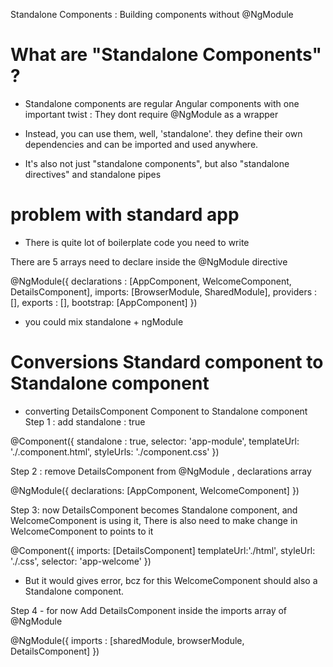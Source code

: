 Standalone Components  : Building components without @NgModule

# What are "Standalone Components" ?

- Standalone components are regular Angular components with one important twist : They dont require @NgModule as a wrapper
- Instead, you can use them, well, 'standalone'. they define their own dependencies and can be imported and used anywhere.

- It's also  not just "standalone components", but also "standalone directives" and standalone pipes

# problem with standard app

- There is quite lot of boilerplate code you need to write

There are 5 arrays need to declare inside the @NgModule directive

@NgModule({
    declarations : [AppComponent, WelcomeComponent, DetailsComponent],
    imports: [BrowserModule, SharedModule],
    providers : [],
    exports : [],
    bootstrap: [AppComponent]
})

- you could mix standalone + ngModule

# Conversions Standard component to Standalone component

- converting DetailsComponent Component to Standalone component
Step 1 : add standalone : true

@Component({
   standalone : true,
   selector: 'app-module',
   templateUrl: './.component.html',
   styleUrls: './component.css'
})

Step 2 : remove DetailsComponent from @NgModule , declarations array

@NgModule({
    declarations: [AppComponent, WelcomeComponent]
})

Step 3: now DetailsComponent becomes Standalone component, and WelcomeComponent is using it, There is also need to make change in WelcomeComponent to points to it

@Component({
    imports: [DetailsComponent] 
    templateUrl:'./html',
    styleUrl: './.css',
    selector: 'app-welcome'
})
- But it would gives error, bcz for this WelcomeComponent should also a Standalone component. 

Step 4 - for now Add DetailsComponent inside the imports array of @NgModule

@NgModule({
    imports : [sharedModule, browserModule, DetailsComponent]
})